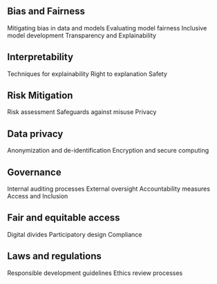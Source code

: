 ## Bias and Fairness

Mitigating bias in data and models
Evaluating model fairness
Inclusive model development
Transparency and Explainability

## Interpretability
Techniques for explainability
Right to explanation
Safety

## Risk Mitigation
Risk assessment
Safeguards against misuse
Privacy

## Data privacy 
Anonymization and de-identification
Encryption and secure computing

## Governance

Internal auditing processes
External oversight
Accountability measures
Access and Inclusion

## Fair and equitable access

Digital divides
Participatory design
Compliance

## Laws and regulations
Responsible development guidelines
Ethics review processes